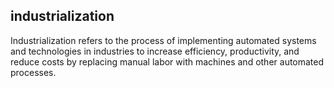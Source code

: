 ## industrialization
Industrialization refers to the process of implementing automated systems and technologies in industries to increase efficiency, productivity, and reduce costs by replacing manual labor with machines and other automated processes.


